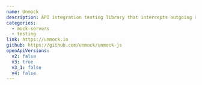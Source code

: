 ```yaml
---
name: Unmock
description: API integration testing library that intercepts outgoing requests and serves back mock data based on the OpenAPI descriptions.
categories:
  - mock-servers
  - testing
link: https://unmock.io
github: https://github.com/unmock/unmock-js
openApiVersions:
  v2: false
  v3: true
  v3_1: false
  v4: false
---
```

